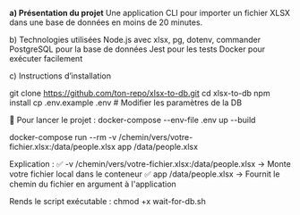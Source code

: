 
**a) Présentation du projet**
Une application CLI pour importer un fichier XLSX dans une base de données en moins de 20 minutes.

b) Technologies utilisées
Node.js avec xlsx, pg, dotenv, commander
PostgreSQL pour la base de données
Jest pour les tests
Docker pour exécuter facilement

c) Instructions d’installation

git clone https://github.com/ton-repo/xlsx-to-db.git
cd xlsx-to-db
npm install
cp .env.example .env  # Modifier les paramètres de la DB

🚀 Pour lancer le projet :
docker-compose --env-file .env up --build

docker-compose run --rm -v /chemin/vers/votre-fichier.xlsx:/data/people.xlsx app /data/people.xlsx

Explication :
✅ -v /chemin/vers/votre-fichier.xlsx:/data/people.xlsx → Monte votre fichier local dans le conteneur
✅ app /data/people.xlsx → Fournit le chemin du fichier en argument à l'application




Rends le script exécutable :
chmod +x wait-for-db.sh
